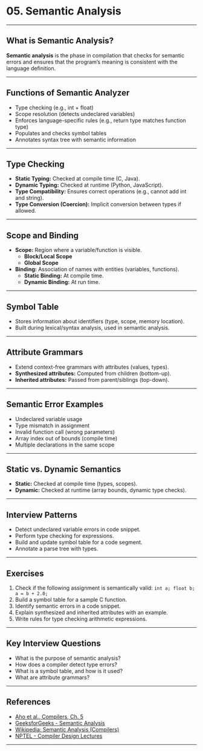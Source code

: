 # 05. Semantic Analysis

---

## What is Semantic Analysis?

**Semantic analysis** is the phase in compilation that checks for semantic errors and ensures that the program’s meaning is consistent with the language definition.

---

## Functions of Semantic Analyzer

- Type checking (e.g., int + float)
- Scope resolution (detects undeclared variables)
- Enforces language-specific rules (e.g., return type matches function type)
- Populates and checks symbol tables
- Annotates syntax tree with semantic information

---

## Type Checking

- **Static Typing:** Checked at compile time (C, Java).
- **Dynamic Typing:** Checked at runtime (Python, JavaScript).
- **Type Compatibility:** Ensures correct operations (e.g., cannot add int and string).
- **Type Conversion (Coercion):** Implicit conversion between types if allowed.

---

## Scope and Binding

- **Scope:** Region where a variable/function is visible.
    - **Block/Local Scope**
    - **Global Scope**
- **Binding:** Association of names with entities (variables, functions).
    - **Static Binding:** At compile time.
    - **Dynamic Binding:** At run time.

---

## Symbol Table

- Stores information about identifiers (type, scope, memory location).
- Built during lexical/syntax analysis, used in semantic analysis.

---

## Attribute Grammars

- Extend context-free grammars with attributes (values, types).
- **Synthesized attributes:** Computed from children (bottom-up).
- **Inherited attributes:** Passed from parent/siblings (top-down).

---

## Semantic Error Examples

- Undeclared variable usage
- Type mismatch in assignment
- Invalid function call (wrong parameters)
- Array index out of bounds (compile time)
- Multiple declarations in the same scope

---

## Static vs. Dynamic Semantics

- **Static:** Checked at compile time (types, scopes).
- **Dynamic:** Checked at runtime (array bounds, dynamic type checks).

---

## Interview Patterns

- Detect undeclared variable errors in code snippet.
- Perform type checking for expressions.
- Build and update symbol table for a code segment.
- Annotate a parse tree with types.

---

## Exercises

1. Check if the following assignment is semantically valid: `int a; float b; a = b + 2.0;`
2. Build a symbol table for a sample C function.
3. Identify semantic errors in a code snippet.
4. Explain synthesized and inherited attributes with an example.
5. Write rules for type checking arithmetic expressions.

---

## Key Interview Questions

- What is the purpose of semantic analysis?
- How does a compiler detect type errors?
- What is a symbol table, and how is it used?
- What are attribute grammars?

---

## References

- [Aho et al., Compilers, Ch. 5](https://www.pearson.com/en-us/subject-catalog/p/compilers-principles-techniques-and-tools-global-edition/P200000001288/9781292100555)
- [GeeksforGeeks - Semantic Analysis](https://www.geeksforgeeks.org/semantic-analysis-in-compiler-design/)
- [Wikipedia: Semantic Analysis (Compilers)](https://en.wikipedia.org/wiki/Semantic_analysis_(compilers))
- [NPTEL - Compiler Design Lectures](https://nptel.ac.in/courses/106/105/106105190/)

---
